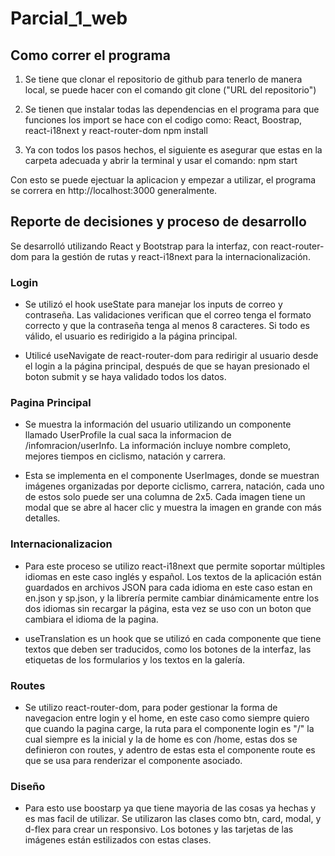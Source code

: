 # Parcial_1_web

## Como correr el programa

1. Se tiene que clonar el repositorio de github para tenerlo de manera local, se puede hacer con el comando
git clone ("URL del repositorio")

2. Se tienen que instalar todas las dependencias en el programa para que funciones los import se hace con el codigo como: React, Boostrap, react-i18next y react-router-dom
npm install

3. Ya con todos los pasos hechos, el siguiente es asegurar que estas en la carpeta adecuada y abrir la terminal y usar el comando:
npm start

Con esto se puede ejectuar la aplicacion y empezar a utilizar, el programa se correra en http://localhost:3000 generalmente.

## Reporte de decisiones y proceso de desarrollo

Se desarrolló utilizando React y Bootstrap para la interfaz, con react-router-dom para la gestión de rutas y react-i18next para la internacionalización.

### Login

* Se utilizó el hook useState para manejar los inputs de correo y contraseña. Las validaciones verifican que el correo tenga el formato correcto y que la contraseña tenga al menos 8 caracteres. Si todo es válido, el usuario es redirigido a la página principal.

* Utilicé useNavigate de react-router-dom para redirigir al usuario desde el login a la página principal, después de que se hayan presionado el boton submit y se haya validado todos los datos.

### Pagina Principal

* Se muestra la información del usuario utilizando un componente llamado UserProfile la cual saca la informacion de /infomracion/userInfo. La información incluye nombre completo, mejores tiempos en ciclismo, natación y carrera.

* Esta se implementa en el componente UserImages, donde se muestran imágenes organizadas por deporte ciclismo, carrera, natación, cada uno de estos solo puede ser una columna de 2x5. Cada imagen tiene un modal que se abre al hacer clic y muestra la imagen en grande con más detalles.

### Internacionalizacion

* Para este proceso se utilizo react-i18next que permite soportar múltiples idiomas en este caso inglés y español. Los textos de la aplicación están guardados en archivos JSON para cada idioma en este caso estan en en.json y sp.json, y la librería permite cambiar dinámicamente entre los dos idiomas sin recargar la página, esta vez se uso con un boton que cambiara el idioma de la pagina.

* useTranslation es un hook que se utilizó en cada componente que tiene textos que deben ser traducidos, como los botones de la interfaz, las etiquetas de los formularios y los textos en la galería.

### Routes

* Se utilizo react-router-dom, para poder gestionar la forma de navegacion entre login y el home, en este caso como siempre quiero que cuando la pagina carge, la ruta para el componente login es "/" la cual siempre es la inicial y la de home es con /home, estas dos se definieron con routes, y adentro de estas esta el componente route es que se usa para renderizar el componente asociado.

### Diseño 

* Para esto use boostarp ya que tiene mayoria de las cosas ya hechas y es mas facil de utilizar. Se utilizaron las clases como btn, card, modal, y d-flex para crear un  responsivo. Los botones y las tarjetas de las imágenes están estilizados con estas clases.



